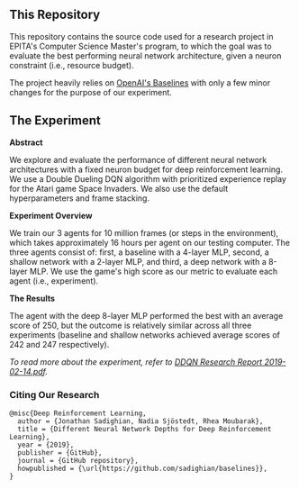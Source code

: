 ## This Repository
This repository contains the source code used for a research project in 
EPITA's Computer Science Master's program, to which the goal was to evaluate the
best performing neural network architecture, given a neuron constraint (i.e., 
resource budget).

The project heavily relies on [OpenAI's Baselines](https://github.com/openai/baselines) 
with only a few minor changes for the purpose of our experiment. 

## The Experiment
**Abstract**

We explore and evaluate the performance of different neural network architectures 
with a fixed neuron budget for deep reinforcement learning. We use a Double 
Dueling DQN algorithm with prioritized experience replay for the Atari game 
Space Invaders. We also use the default hyperparameters and frame stacking. 

**Experiment Overview**

We train our 3 agents for 10 million frames (or steps in the environment), 
which takes approximately 16 hours per agent on our testing computer. The
three agents consist of: first, a baseline with a 4-layer MLP, 
second, a shallow network with a 2-layer MLP, and third, 
a deep network with a 8-layer MLP. We use the game's high score
as our metric to evaluate each agent (i.e., experiment).

**The Results**

The agent with the deep 8-layer MLP performed the best with an average 
score of 250, but the outcome is relatively similar across all three 
experiments (baseline and shallow networks achieved average scores
of 242 and 247 respectively).

_To read more about the experiment, refer to 
[DDQN Research Report 2019-02-14.pdf](https://github.com/RedBanies3ofThem/baselines/blob/master/DDQN%20Research%20Report%202019-02-14.pdf)._

### Citing Our Research

    @misc{Deep Reinforcement Learning,
      author = {Jonathan Sadighian, Nadia Sjöstedt, Rhea Moubarak},
      title = {Different Neural Network Depths for Deep Reinforcement Learning},
      year = {2019},
      publisher = {GitHub},
      journal = {GitHub repository},
      howpublished = {\url{https://github.com/sadighian/baselines}},
    }

